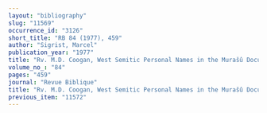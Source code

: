 ```yaml
---
layout: "bibliography"
slug: "11569"
occurrence_id: "3126"
short_title: "RB 84 (1977), 459"
author: "Sigrist, Marcel"
publication_year: "1977"
title: "Rv. M.D. Coogan, West Semitic Personal Names in the Murašû Documents (HSM 7)"
volume_no_: "84"
pages: "459"
journal: "Revue Biblique"
title: "Rv. M.D. Coogan, West Semitic Personal Names in the Murašû Documents (HSM 7)"
previous_item: "11572"
---
```

